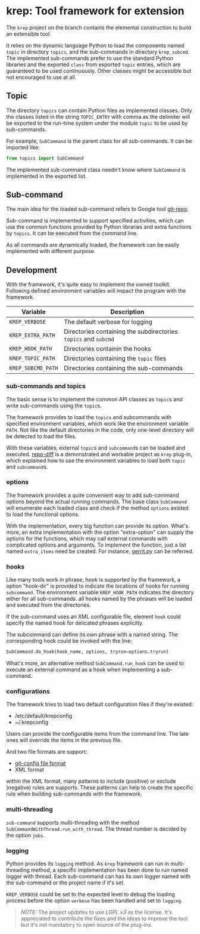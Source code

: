 # krep: Tool framework for extension

The `krep` project on the branch contains the elemental construction to build
an extensible tool.

It relies on the dynamic language Python to load the components named `topic` in
directory `topics`, and the sub-commands in directory `krep_subcmd`.
The implemented sub-commands prefer to use the standard Python libraries and the
exported `class` from exported `topic` entries, which are guaranteed to be
used continuously. Other classes might be accessible but not encouraged to use
at all.

## Topic

The directory `topics` can contain Python files as implemented classes.
Only the classes listed in the string `TOPIC_ENTRY` with comma as the delimiter
will be exported to the run-time system under the module `topic` to be used by
sub-commands.

For example, `SubCommand` is the parent class for all sub-commands. It can be
imported like:

```python
from topics import SubCommand
```

The implemented sub-command class needn't know where `SubCommand` is implemented
in the exported list.

## Sub-command

The main idea for the loaded sub-command refers to Google tool [git-repo].

Sub-command is implemented to support specified activities, which can use the
common functions provided by Python libraries and extra functions by `topics`.
It can be executed from the command line.

As all commands are dynamically loaded, the framework can be easily implemented
with different purpose.

## Development

With the framework, it's quite easy to implement the owned toolkit. Following
defined environment variables will impact the program with the framework.

| Variable | Description |
|----------------|-----------------------------------------------------------------|
| `KREP_VERBOSE` | The default verbose for logging |
| `KREP_EXTRA_PATH` | Directories containing the subdirectories `topics` and `subcmd` |
| `KREP_HOOK_PATH` | Directories containin the hooks |
| `KREP_TOPIC_PATH` | Directories containing the `topic` files |
| `KREP_SUBCMD_PATH` | Directories containing the sub-commands |

### sub-commands and topics

The basic sense is to implement the common API classes as `topic`s and write
sub-commands using the `topic`s.

The framework provides to load the `topics` and subcommands with specified
environment variables, which work like the environment variable `PATH`. Not like
the default directories in the code, only one-level directory will be detected
to load the files. 

With these variables, external `topic`s and `subcommand`s can be loaded and
executed. [repo-diff] is a demonstrated and workable project as `krep` plug-in,
which explained how to use the environment variables to load both `topic` and
`subcommand`s.

### options

The framework provides a quite convenient way to add sub-command options beyond
the actual running commands. The base class `SubCommand` will enumerate each
loaded class and check if the method `options` existed to load the functional
options.

With the implementation, every big function can provide its option. What's more,
an extra implementation with the option "extra-option" can supply the options
for the functions, which may call external commands with complicated options and
arguments. To implement the function, just a list named `extra_items` need be
created. For instance, [gerrit.py] can be referred.

### hooks

Like many tools work in phrase, *hook* is supported by the framework, a option
"hook-dir" is provided to indicate the locations of hooks for running
`subcommand`. The environment variable `KREP_HOOK_PATH` indicates the directory
either for all sub-commands. all hooks named by the phrases will be loaded and
executed from the directories.

If the sub-command uses an XML configurable file, element `hook` could specify
the named hook for delicated phrases explicitly.

The subcommand can define its own phrase with a named string. The corresponding
hook could be invoked with the line:

```python
SubCommand.do_hook(hook_name, options, tryrun=options.tryrun)
```

What's more, an alternative method `SubCommand.run_hook` can be used to execute
an external command as a hook when implementing a sub-command.

### configurations

The framework tries to load two default configuration files if they're existed:

- /etc/default/krepconfig
- ~/.krepconfig

Users can provide the configurable items from the command line. The late ones
will override the items in the previous file.

And two file formats are support:

- [git-config file format](https://git-scm.com/docs/git-config/2.16.0#_configuration_file)
- XML format

within the XML format, many patterns to include (positive) or exclude (negative)
rules are supports. These patterns can help to create the specific rule when
building sub-commands with the framework.

### multi-threading

`sub-command` supports multi-threading with the method
`SubCommandWithThread.run_with_thread`. The thread number is decided by the
option `jobs`.

### logging

Python provides its `logging` method. As `krep` framework can run in
multi-threading method, a specific implementation has been done to run named
logger with thread. Each sub-command can has its own logger named with the
sub-command or the project name if it's set.

`KREP_VERBOSE` could be set to the expected level to debug the loading process
before the option `verbose` has been handled and set to `logging`.

> *NOTE:* The project updates to use *LGPL v3* as the license. It's appreciated to
> contribute the fixes and the ideas to improve the tool but it's not mandatory to
> open source of the plug-ins.

[gerrit.py]: https://github.com/cadappl/krep/blob/cm/topics/gerrit.py
[git-repo]: https://gerrit.googlesource.com/git-repo
[repo-diff]: https://github.com/cadappl/krep_plugin_git_diff
